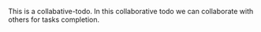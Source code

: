 This is a collabative-todo.
In this collaborative todo we can collaborate with others for tasks completion.
